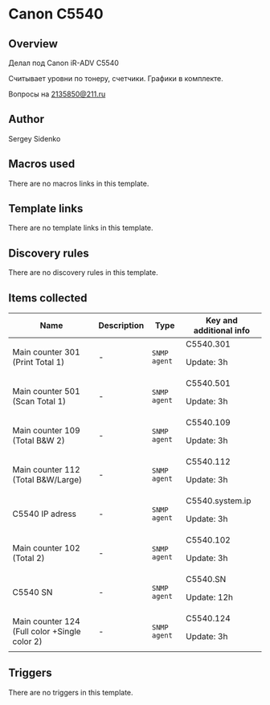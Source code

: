 # Canon C5540

## Overview

Делал под Canon iR-ADV C5540


Считывает уровни по тонеру, счетчики. Графики в комплекте.


Вопросы на 2135850@211.ru


 



## Author

Sergey Sidenko

## Macros used

There are no macros links in this template.

## Template links

There are no template links in this template.

## Discovery rules

There are no discovery rules in this template.

## Items collected

|Name|Description|Type|Key and additional info|
|----|-----------|----|----|
|Main counter 301 (Print Total 1)|<p>-</p>|`SNMP agent`|C5540.301<p>Update: 3h</p>|
|Main counter 501 (Scan Total 1)|<p>-</p>|`SNMP agent`|C5540.501<p>Update: 3h</p>|
|Main counter 109 (Total B&W 2)|<p>-</p>|`SNMP agent`|C5540.109<p>Update: 3h</p>|
|Main counter 112 (Total B&W/Large)|<p>-</p>|`SNMP agent`|C5540.112<p>Update: 3h</p>|
|C5540 IP adress|<p>-</p>|`SNMP agent`|C5540.system.ip<p>Update: 3h</p>|
|Main counter 102 (Total 2)|<p>-</p>|`SNMP agent`|C5540.102<p>Update: 3h</p>|
|C5540 SN|<p>-</p>|`SNMP agent`|C5540.SN<p>Update: 12h</p>|
|Main counter 124 (Full color +Single color 2)|<p>-</p>|`SNMP agent`|C5540.124<p>Update: 3h</p>|
## Triggers

There are no triggers in this template.

